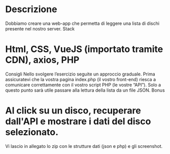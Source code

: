 # Descrizione
Dobbiamo creare una web-app che permetta di leggere una lista di dischi presente nel nostro server.
Stack
 # Html, CSS, VueJS (importato tramite CDN), axios, PHP
Consigli
Nello svolgere l’esercizio seguite un approccio graduale.
Prima assicuratevi che la vostra pagina index.php (il vostro front-end) riesca a comunicare correttamente con il vostro script PHP (le vostre “API”).
Solo a questo punto sarà utile passare alla lettura della lista da un file JSON.
Bonus
 # Al click su un disco, recuperare dall'API e mostrare i dati del disco selezionato.
Vi lascio in allegato lo zip con le strutture dati (json e php) e gli screenshot.
